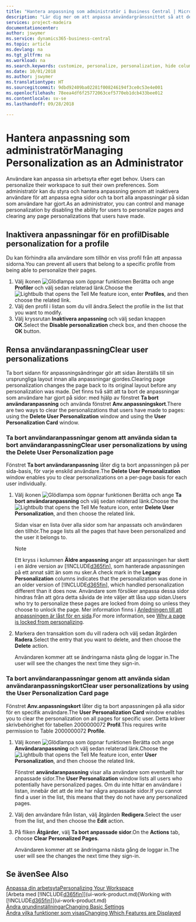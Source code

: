 ```yaml
---
title: "Hantera anpassning som administratör i Business Central | Microsoft Docs"
description: "Lär dig mer om att anpassa användargränssnittet så att det passar ditt sätt att arbeta."
services: project-madeira
documentationcenter: 
author: jswymer
ms.service: dynamics365-business-central
ms.topic: article
ms.devlang: na
ms.tgt_pltfrm: na
ms.workload: na
ms.search.keywords: customize, personalize, personalization, hide columns, remove fields, move fields
ms.date: 10/01/2018
ms.author: jswymer
ms.translationtype: HT
ms.sourcegitcommit: 9dbd92409ba02281f008246194f3ce0c53e4e001
ms.openlocfilehash: 78eea4df6f25772063cef5770eb1dcb433bee012
ms.contentlocale: sv-se
ms.lasthandoff: 09/28/2018

---
```

# <a name="managing-personalization-as-an-administrator"></a><span data-ttu-id="4bef7-103">Hantera anpassning som administratör</span><span class="sxs-lookup"><span data-stu-id="4bef7-103">Managing Personalization as an Administrator</span></span>
<span data-ttu-id="4bef7-104"><!--NAV in the Web client--> Användare kan anpassa sin arbetsyta efter eget behov.</span><span class="sxs-lookup"><span data-stu-id="4bef7-104"><!--NAV in the Web client--> Users can personalize their workspace to suit their own preferences.</span></span> <span data-ttu-id="4bef7-105">Som administratör kan du styra och hantera anpassning genom att inaktivera användare för att anpassa egna sidor och ta bort alla anpassningar på sidan som användare har gjort.</span><span class="sxs-lookup"><span data-stu-id="4bef7-105">As an administrator, you can control and manage personalization by disabling the ability for users to personalize pages and clearing any page personalizations that users have made.</span></span>

## <a name="disable-personalization-for-a-profile"></a><span data-ttu-id="4bef7-106">Inaktivera anpassningar för en profil</span><span class="sxs-lookup"><span data-stu-id="4bef7-106">Disable personalization for a profile</span></span>
<span data-ttu-id="4bef7-107">Du kan förhindra alla användare som tillhör en viss profil från att anpassa sidorna.</span><span class="sxs-lookup"><span data-stu-id="4bef7-107">You can prevent all users that belong to a specific profile from being able to personalize their pages.</span></span>
1.  <span data-ttu-id="4bef7-108">Välj ikonen ![Glödlampa som öppnar funktionen Berätta](media/ui-search/search_small.png "Berätta vad du vill göra") och ange **Profiler** och välj sedan relaterad länk.</span><span class="sxs-lookup"><span data-stu-id="4bef7-108">Choose the ![Lightbulb that opens the Tell Me feature](media/ui-search/search_small.png "Tell me what you want to do") icon, enter **Profiles**, and then choose the related link.</span></span>
2.  <span data-ttu-id="4bef7-109">Välj den profil i listan som du vill ändra.</span><span class="sxs-lookup"><span data-stu-id="4bef7-109">Select the profile in the list that you want to modify.</span></span>
3. <span data-ttu-id="4bef7-110">Välj kryssrutan **Inaktivera anpassning** och välj sedan knappen **OK**.</span><span class="sxs-lookup"><span data-stu-id="4bef7-110">Select the **Disable personalization** check box, and then choose the **OK** button.</span></span>

## <a name="clear-user-personalizations"></a><span data-ttu-id="4bef7-111">Rensa användaranpassning</span><span class="sxs-lookup"><span data-stu-id="4bef7-111">Clear user personalizations</span></span>

<span data-ttu-id="4bef7-112">Ta bort sidann för anpassningsändringar gör att sidan återställs till sin ursprungliga layout innan alla anpassningar gjordes.</span><span class="sxs-lookup"><span data-stu-id="4bef7-112">Clearing page personalization changes the page back to its original layout before any personalization was made.</span></span> <span data-ttu-id="4bef7-113">Det finns två sätt att ta bort de anpassningar som användare har gjort på sidor: med hjälp av fönstret **Ta bort användaranpassning** och använda fönstret **Anv.anpassningskort**.</span><span class="sxs-lookup"><span data-stu-id="4bef7-113">There are two ways to clear the personalizations that users have made to pages: using the **Delete User Personalization** window and using the **User Personalization Card** window.</span></span>

### <a name="clear-user-personalizations-by-using-the-delete-user-personalization-page"></a><span data-ttu-id="4bef7-114">Ta bort användaranpassningar genom att använda sidan ta bort användaranpassning</span><span class="sxs-lookup"><span data-stu-id="4bef7-114">Clear user personalizations by using the Delete User Personalization page</span></span>

<span data-ttu-id="4bef7-115">Fönstret **Ta bort användaranpassning** låter dig ta bort anpassningen på per sida-basis, för varje enskild användare.</span><span class="sxs-lookup"><span data-stu-id="4bef7-115">The **Delete User Personalization** window enables you to clear personalizations on a per-page basis for each user individually.</span></span>

1.  <span data-ttu-id="4bef7-116">Välj ikonen ![Glödlampa som öppnar funktionen Berätta](media/ui-search/search_small.png "Berätta vad du vill göra") och ange **Ta bort användaranpassning** och välj sedan relaterad länk.</span><span class="sxs-lookup"><span data-stu-id="4bef7-116">Choose the ![Lightbulb that opens the Tell Me feature](media/ui-search/search_small.png "Tell me what you want to do") icon, enter **Delete User Personalization**, and then choose the related link.</span></span>

    <span data-ttu-id="4bef7-117">Sidan visar en lista över alla sidor som har anpassats och användaren den tillhör.</span><span class="sxs-lookup"><span data-stu-id="4bef7-117">The page lists all the pages that have been personalized and the user it belongs to.</span></span>

    >[!NOTE]
    > <span data-ttu-id="4bef7-118">Ett kryss i kolumnen **Äldre anpassning** anger att anpassningen har skett i en äldre version av [!INCLUDE[d365fin](includes/d365fin_md.md)], som hanterade anpassningen på ett annat sätt än som nu sker.</span><span class="sxs-lookup"><span data-stu-id="4bef7-118">A check mark in the **Legacy Personalization** columns indicates that the personalization was done in an older version of [!INCLUDE[d365fin](includes/d365fin_md.md)], which handled personalization different than it does now.</span></span> <span data-ttu-id="4bef7-119">Användare som försöker anpassa dessa sidor hindras från att göra detta såvida de inte väljer att låsa upp sidan.</span><span class="sxs-lookup"><span data-stu-id="4bef7-119">Users who try to personalize these pages are locked from doing so unless they choose to unlock the page.</span></span> <span data-ttu-id="4bef7-120">Mer information finns i [Anledningen till att anpassningen är låst för en sida](ui-personalization-locked.md).</span><span class="sxs-lookup"><span data-stu-id="4bef7-120">For more information, see [Why a page is locked from personalizing](ui-personalization-locked.md).</span></span>

2. <span data-ttu-id="4bef7-121">Markera den transaktion som du vill radera och välj sedan åtgärden **Radera**.</span><span class="sxs-lookup"><span data-stu-id="4bef7-121">Select the entry that you want to delete, and then choose the **Delete** action.</span></span>

    <span data-ttu-id="4bef7-122">Användaren kommer att se ändringarna nästa gång de loggar in.</span><span class="sxs-lookup"><span data-stu-id="4bef7-122">The user will see the changes the next time they sign-in.</span></span>

### <a name="clear-user-personalizations-by-using-the-user-personalization-card-page"></a><span data-ttu-id="4bef7-123">Ta bort användaranpassningar genom att använda sidan användaranpassningskort</span><span class="sxs-lookup"><span data-stu-id="4bef7-123">Clear user personalizations by using the User Personalization Card page</span></span>

<span data-ttu-id="4bef7-124">Fönstret **Anv.anpassningskort** låter dig ta bort anpassningen på alla sidor för en specifik användare.</span><span class="sxs-lookup"><span data-stu-id="4bef7-124">The **User Personalization Card** window enables you to clear the personalization on all pages for specific user.</span></span> <span data-ttu-id="4bef7-125">Detta kräver skrivbehörighet för tabellen 2000000072 **Profil**.</span><span class="sxs-lookup"><span data-stu-id="4bef7-125">This requires write permission to Table 2000000072 **Profile**.</span></span>

1.  <span data-ttu-id="4bef7-126">Välj ikonen ![Glödlampa som öppnar funktionen Berätta](media/ui-search/search_small.png "Berätta vad du vill göra") och ange **Användaranpassning** och välj sedan relaterad länk.</span><span class="sxs-lookup"><span data-stu-id="4bef7-126">Choose the ![Lightbulb that opens the Tell Me feature](media/ui-search/search_small.png "Tell me what you want to do") icon, enter **User Personalization**, and then choose the related link.</span></span>

    <span data-ttu-id="4bef7-127">Fönstret **användaranpassning** visar alla användare som eventuellt har anpassade sidor.</span><span class="sxs-lookup"><span data-stu-id="4bef7-127">The **User Personalization** window lists all users who potentially have personalized pages.</span></span> <span data-ttu-id="4bef7-128">Om du inte hittar en användare i listan, innebär det att de inte har några anpassade sidor.</span><span class="sxs-lookup"><span data-stu-id="4bef7-128">If you cannot find a user in the list, this means that they do not have any personalized pages.</span></span>

2. <span data-ttu-id="4bef7-129">Välj den användare från listan, välj åtgärden **Redigera**.</span><span class="sxs-lookup"><span data-stu-id="4bef7-129">Select the user from the list, and then choose the **Edit** action.</span></span>

3.  <span data-ttu-id="4bef7-130">På fliken **Åtgärder**, välj **Ta bort anpassade sidor**.</span><span class="sxs-lookup"><span data-stu-id="4bef7-130">On the **Actions** tab, choose **Clear Personalized Pages**.</span></span>

    <span data-ttu-id="4bef7-131">Användaren kommer att se ändringarna nästa gång de loggar in.</span><span class="sxs-lookup"><span data-stu-id="4bef7-131">The user will see the changes the next time they sign-in.</span></span>

## <a name="see-also"></a><span data-ttu-id="4bef7-132">Se även</span><span class="sxs-lookup"><span data-stu-id="4bef7-132">See Also</span></span>
[<span data-ttu-id="4bef7-133">Anpassa din arbetsyta</span><span class="sxs-lookup"><span data-stu-id="4bef7-133">Personalizing Your Workspace</span></span>](ui-personalization-user.md)  
<span data-ttu-id="4bef7-134">[Arbeta med [!INCLUDE[d365fin](includes/d365fin_md.md)]](ui-work-product.md)</span><span class="sxs-lookup"><span data-stu-id="4bef7-134">[Working with [!INCLUDE[d365fin](includes/d365fin_md.md)]](ui-work-product.md)</span></span>  
[<span data-ttu-id="4bef7-135">Ändra grundinställningar</span><span class="sxs-lookup"><span data-stu-id="4bef7-135">Changing Basic Settings</span></span>](ui-change-basic-settings.md)  
[<span data-ttu-id="4bef7-136">Ändra vilka funktioner som visas</span><span class="sxs-lookup"><span data-stu-id="4bef7-136">Changing Which Features are Displayed</span></span>](ui-experiences.md)  

